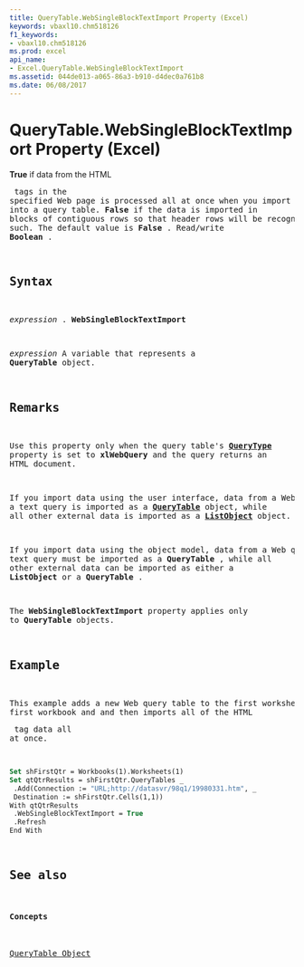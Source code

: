```yaml
---
title: QueryTable.WebSingleBlockTextImport Property (Excel)
keywords: vbaxl10.chm518126
f1_keywords:
- vbaxl10.chm518126
ms.prod: excel
api_name:
- Excel.QueryTable.WebSingleBlockTextImport
ms.assetid: 044de013-a065-86a3-b910-d4dec0a761b8
ms.date: 06/08/2017
---
```



# QueryTable.WebSingleBlockTextImport Property (Excel)

 **True** if data from the HTML <PRE> tags in the specified Web page is processed all at once when you import the page into a query table. **False** if the data is imported in blocks of contiguous rows so that header rows will be recognized as such. The default value is **False** . Read/write **Boolean** .


## Syntax

 _expression_ . **WebSingleBlockTextImport**

 _expression_ A variable that represents a **QueryTable** object.


## Remarks

Use this property only when the query table's **[QueryType](querytable-querytype-property-excel.md)** property is set to **xlWebQuery** and the query returns an HTML document.

If you import data using the user interface, data from a Web query or a text query is imported as a **[QueryTable](querytable-object-excel.md)** object, while all other external data is imported as a **[ListObject](listobject-object-excel.md)** object.

If you import data using the object model, data from a Web query or a text query must be imported as a **QueryTable** , while all other external data can be imported as either a **ListObject** or a **QueryTable** .

The **WebSingleBlockTextImport** property applies only to **QueryTable** objects.


## Example

This example adds a new Web query table to the first worksheet in the first workbook and and then imports all of the HTML <PRE> tag data all at once.


```vb
Set shFirstQtr = Workbooks(1).Worksheets(1) 
Set qtQtrResults = shFirstQtr.QueryTables _ 
 .Add(Connection := "URL;http://datasvr/98q1/19980331.htm", _ 
 Destination := shFirstQtr.Cells(1,1)) 
With qtQtrResults 
 .WebSingleBlockTextImport = True 
 .Refresh 
End With
```


## See also


#### Concepts


[QueryTable Object](querytable-object-excel.md)

